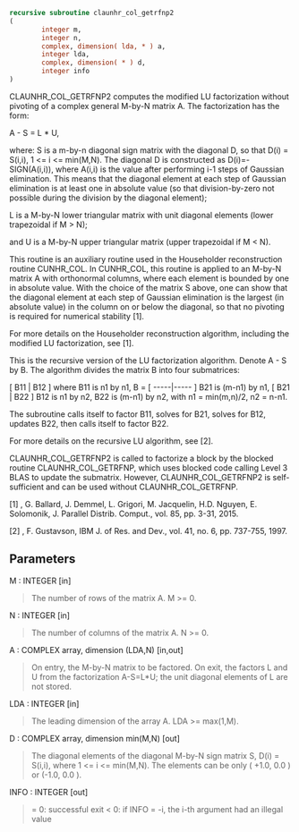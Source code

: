 ```fortran
recursive subroutine claunhr_col_getrfnp2
(
        integer m,
        integer n,
        complex, dimension( lda, * ) a,
        integer lda,
        complex, dimension( * ) d,
        integer info
)
```

CLAUNHR_COL_GETRFNP2 computes the modified LU factorization without
pivoting of a complex general M-by-N matrix A. The factorization has
the form:

A - S = L * U,

where:
S is a m-by-n diagonal sign matrix with the diagonal D, so that
D(i) = S(i,i), 1 <= i <= min(M,N). The diagonal D is constructed
as D(i)=-SIGN(A(i,i)), where A(i,i) is the value after performing
i-1 steps of Gaussian elimination. This means that the diagonal
element at each step of  Gaussian elimination is at
least one in absolute value (so that division-by-zero not
possible during the division by the diagonal element);

L is a M-by-N lower triangular matrix with unit diagonal elements
(lower trapezoidal if M > N);

and U is a M-by-N upper triangular matrix
(upper trapezoidal if M < N).

This routine is an auxiliary routine used in the Householder
reconstruction routine CUNHR_COL. In CUNHR_COL, this routine is
applied to an M-by-N matrix A with orthonormal columns, where each
element is bounded by one in absolute value. With the choice of
the matrix S above, one can show that the diagonal element at each
step of Gaussian elimination is the largest (in absolute value) in
the column on or below the diagonal, so that no pivoting is required
for numerical stability [1].

For more details on the Householder reconstruction algorithm,
including the modified LU factorization, see [1].

This is the recursive version of the LU factorization algorithm.
Denote A - S by B. The algorithm divides the matrix B into four
submatrices:

[  B11 | B12  ]  where B11 is n1 by n1,
B = [ -----|----- ]        B21 is (m-n1) by n1,
[  B21 | B22  ]        B12 is n1 by n2,
B22 is (m-n1) by n2,
with n1 = min(m,n)/2, n2 = n-n1.


The subroutine calls itself to factor B11, solves for B21,
solves for B12, updates B22, then calls itself to factor B22.

For more details on the recursive LU algorithm, see [2].

CLAUNHR_COL_GETRFNP2 is called to factorize a block by the blocked
routine CLAUNHR_COL_GETRFNP, which uses blocked code calling
Level 3 BLAS to update the submatrix. However, CLAUNHR_COL_GETRFNP2
is self-sufficient and can be used without CLAUNHR_COL_GETRFNP.

[1] ,
G. Ballard, J. Demmel, L. Grigori, M. Jacquelin, H.D. Nguyen,
E. Solomonik, J. Parallel Distrib. Comput.,
vol. 85, pp. 3-31, 2015.

[2] , F. Gustavson, IBM J. of Res. and Dev.,
vol. 41, no. 6, pp. 737-755, 1997.

## Parameters
M : INTEGER [in]
> The number of rows of the matrix A.  M >= 0.

N : INTEGER [in]
> The number of columns of the matrix A.  N >= 0.

A : COMPLEX array, dimension (LDA,N) [in,out]
> On entry, the M-by-N matrix to be factored.
> On exit, the factors L and U from the factorization
> A-S=L*U; the unit diagonal elements of L are not stored.

LDA : INTEGER [in]
> The leading dimension of the array A.  LDA >= max(1,M).

D : COMPLEX array, dimension min(M,N) [out]
> The diagonal elements of the diagonal M-by-N sign matrix S,
> D(i) = S(i,i), where 1 <= i <= min(M,N). The elements can be
> only ( +1.0, 0.0 ) or (-1.0, 0.0 ).

INFO : INTEGER [out]
> = 0:  successful exit
> < 0:  if INFO = -i, the i-th argument had an illegal value
